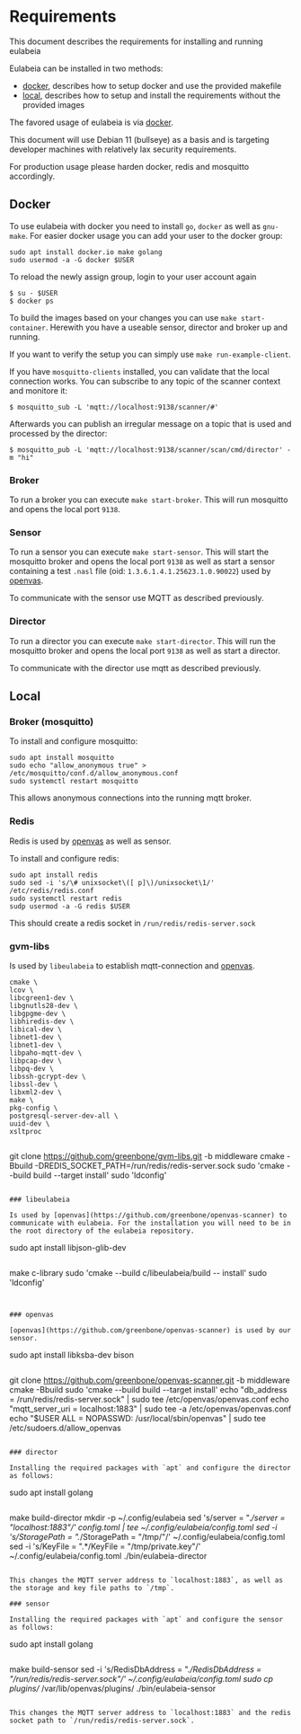 # Requirements

This document describes the requirements for installing and running eulabeia

Eulabeia can be installed in two methods:

- [docker](#Docker), describes how to setup docker and use the provided makefile
- [local](#Local), describes how to setup and install the requirements without the provided images

The favored usage of eulabeia is via [docker](#Docker).

This document will use Debian 11 (bullseye) as a basis and is targeting developer machines with relatively lax security requirements. 

For production usage please harden docker, redis and mosquitto accordingly.

## Docker

To use eulabeia with docker you need to install `go`, `docker` as well as `gnu-make`. For easier docker usage you can add your user to the docker group:

```
sudo apt install docker.io make golang
sudo usermod -a -G docker $USER
```

To reload the newly assign group, login to your user account again

```
$ su - $USER
$ docker ps
```

To build the images based on your changes you can use `make start-container`. Herewith you have a useable sensor, director and broker up and running.

If you want to verify the setup you can simply use `make run-example-client`.

If you have `mosquitto-clients` installed, you can validate that the local connection works. You can subscribe to any topic of the scanner context and monitore it:
```
$ mosquitto_sub -L 'mqtt://localhost:9138/scanner/#'
```

Afterwards you can publish an irregular message on a topic that is used and processed by the director:

```
$ mosquitto_pub -L 'mqtt://localhost:9138/scanner/scan/cmd/director' -m "hi"
```

### Broker

To run a broker you can execute `make start-broker`. This will run mosquitto and opens the local port `9138`.

### Sensor

To run a sensor you can execute `make start-sensor`. This will start the mosquitto broker and opens the local port `9138` as well as start a sensor containing a test `.nasl` file (oid: `1.3.6.1.4.1.25623.1.0.90022`) used by [openvas](https://github.com/greenbone/openvas-scanner).

To communicate with the sensor use MQTT as described previously.

### Director

To run a director you can execute `make start-director`. This will run the mosquitto broker and opens the local port `9138` as well as start a director.

To communicate with the director use mqtt as described previously.

## Local

### Broker (mosquitto)

To install and configure mosquitto:

```
sudo apt install mosquitto
sudo echo "allow_anonymous true" > /etc/mosquitto/conf.d/allow_anonymous.conf
sudo systemctl restart mosquitto
```

This allows anonymous connections into the running mqtt broker.

### Redis

Redis is used by [openvas](https://github.com/greenbone/openvas-scanner) as well as sensor.

To install and configure redis:

```
sudo apt install redis
sudo sed -i 's/\# unixsocket\([ p]\)/unixsocket\1/' /etc/redis/redis.conf
sudo systemctl restart redis
sudp usermod -a -G redis $USER
```

This should create a redis socket in `/run/redis/redis-server.sock`

### gvm-libs

Is used by `libeulabeia` to establish mqtt-connection and [openvas](https://github.com/greenbone/openvas-scanner).

    cmake \
    lcov \
    libcgreen1-dev \
    libgnutls28-dev \
    libgpgme-dev \
    libhiredis-dev \
    libical-dev \
    libnet1-dev \
    libnet1-dev \
    libpaho-mqtt-dev \
    libpcap-dev \
    libpq-dev \
    libssh-gcrypt-dev \
    libssl-dev \
    libxml2-dev \
    make \
    pkg-config \
    postgresql-server-dev-all \
    uuid-dev \
    xsltproc
```

```

git clone https://github.com/greenbone/gvm-libs.git -b middleware
cmake -Bbuild -DREDIS_SOCKET_PATH=/run/redis/redis-server.sock
sudo 'cmake --build build --target install'
sudo 'ldconfig'
```

### libeulabeia

Is used by [openvas](https://github.com/greenbone/openvas-scanner) to communicate with eulabeia. For the installation you will need to be in the root directory of the eulabeia repository.

```
sudo apt install libjson-glib-dev
```

```
make c-library
sudo 'cmake --build c/libeulabeia/build -- install'
sudo 'ldconfig'
```


### openvas

[openvas](https://github.com/greenbone/openvas-scanner) is used by our sensor.

```
sudo apt install libksba-dev bison
```

```
git clone https://github.com/greenbone/openvas-scanner.git -b middleware
cmake -Bbuild
sudo 'cmake --build build --target install'
echo "db_address = /run/redis/redis-server.sock" | sudo tee /etc/openvas/openvas.conf
echo "mqtt_server_uri = localhost:1883" | sudo tee -a /etc/openvas/openvas.conf
echo "$USER ALL = NOPASSWD: /usr/local/sbin/openvas" | sudo tee /etc/sudoers.d/allow_openvas
```

### director

Installing the required packages with `apt` and configure the director as follows:

```
sudo apt install golang
```

```
make build-director
mkdir -p ~/.config/eulabeia
sed 's/server = ".*/server = "localhost:1883"/' config.toml | tee ~/.config/eulabeia/config.toml
sed -i 's/StoragePath = ".*/StoragePath = "\/tmp\/"/' ~/.config/eulabeia/config.toml
sed -i 's/KeyFile = ".*/KeyFile = "\/tmp\/private.key"/' ~/.config/eulabeia/config.toml
./bin/eulabeia-director
```

This changes the MQTT server address to `localhost:1883`, as well as the storage and key file paths to `/tmp`.

### sensor

Installing the required packages with `apt` and configure the sensor as follows:

```
sudo apt install golang
```

```
make build-sensor
sed -i 's/RedisDbAddress = ".*/RedisDbAddress = "\/run\/redis\/redis-server.sock"/' ~/.config/eulabeia/config.toml
sudo cp plugins/* /var/lib/openvas/plugins/
./bin/eulabeia-sensor
```

This changes the MQTT server address to `localhost:1883` and the redis socket path to `/run/redis/redis-server.sock`.
